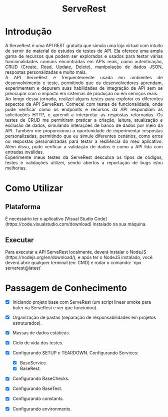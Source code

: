 <h1 align="center">ServeRest</h1>
<h1>Introdução</h1>
<p align="justify">
A ServeRest é uma API REST gratuita que simula uma loja virtual com intuito de servir de material de estudos de testes de API.
Ela oferece uma ampla gama de recursos que podem ser explorados e usados para testar várias funcionalidades comuns encontradas em APIs reais, como autenticação, CRUD (Create, Read, Update, Delete), manipulação de dados JSON, respostas personalizadas e muito mais.</br>
A API ServeRest é frequentemente usada em ambientes de desenvolvimento e teste, permitindo que os desenvolvedores aprendam, experimentem e depurem suas habilidades de integração de API sem se preocupar com o impacto em sistemas de produção ou em serviços reais.</br>
Ao longo dessa jornada, realizei alguns testes para explorar os diferentes aspectos da API ServeRest. Comecei com testes de funcionalidade, onde pude verificar como os endpoints e recursos da API respondiam às solicitações HTTP, e aprendi a interpretar as respostas retornadas.
Os testes de CRUD me permitiram praticar a criação, leitura, atualização e exclusão de dados, simulando interações de banco de dados por meio da API. Também me proporcionou a oportunidade de experimentar respostas personalizadas, permitindo que eu simule diferentes cenários, como erros ou respostas personalizadas para testar a resiliência do meu aplicativo. Além disso, pude verificar a validação de dados e como a API lida com entradas inválidas.</br>
Experimente meus testes da ServeRest descubra os tipos de códigos, testes e validações utilizei, sendo abertos a reportação de bugs e/ou melhorias.
</p>

<h1>Como Utilizar</h1>
<h2>Plataforma</h2>
É necessário ter o aplicativo [Visual Studio Code](https://code.visualstudio.com/download) instalado na sua máquina.
<h2>Executar</h2>
Para executar a API ServeRest localmente, deverá instalar o NodeJS (https://nodejs.org/en/download/), e após ter o NodeJS instalado, você deverá abrir qualquer terminal (ex: CMD) e rodar o comando:
`npx serverest@latest`



# Passagem de Conhecimento
- [x] Iniciando projeto base com ServeRest (um script linear smoke para bater na ServeRest e ver que funcionou).
- [x] Organização de pastas (separação de responsabilidades em projetos estruturados).
- [x] Massas de dados estáticas.
- [x] Ciclo de vida dos testes.
- [X] Configurando SETUP e TEARDOWN.
Configurando Services:
   - [x] BaseService.
   - [x] BaseRest.
- [x] Configurando BaseChecks.
- [x] Configurando BaseTest.
- [x] Configurando constants.
- [x] Configurando environments.

